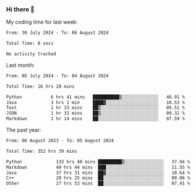 ### Hi there 👋

My coding time for last week:

<!--START_SECTION:week-->

```txt
From: 30 July 2024 - To: 06 August 2024

Total Time: 0 secs

No activity tracked
```

<!--END_SECTION:week-->

Last month:

<!--START_SECTION:month-->

```txt
From: 05 July 2024 - To: 04 August 2024

Total Time: 16 hrs 20 mins

Python           6 hrs 41 mins   ██████████▒░░░░░░░░░░░░░░   40.91 %
Java             3 hrs 1 min     ████▓░░░░░░░░░░░░░░░░░░░░   18.53 %
Text             1 hr 33 mins    ██▒░░░░░░░░░░░░░░░░░░░░░░   09.51 %
JSON             1 hr 31 mins    ██▒░░░░░░░░░░░░░░░░░░░░░░   09.32 %
Markdown         1 hr 14 mins    ██░░░░░░░░░░░░░░░░░░░░░░░   07.59 %
```

<!--END_SECTION:month-->

The past year:

<!--START_SECTION:year-->

```txt
From: 06 August 2023 - To: 05 August 2024

Total Time: 352 hrs 39 mins

Python             133 hrs 48 mins █████████▒░░░░░░░░░░░░░░░   37.94 %
Markdown           40 hrs 44 mins  ███░░░░░░░░░░░░░░░░░░░░░░   11.55 %
Java               37 hrs 31 mins  ██▓░░░░░░░░░░░░░░░░░░░░░░   10.64 %
C++                28 hrs 25 mins  ██░░░░░░░░░░░░░░░░░░░░░░░   08.06 %
Other              27 hrs 53 mins  ██░░░░░░░░░░░░░░░░░░░░░░░   07.91 %
```

<!--END_SECTION:year-->
